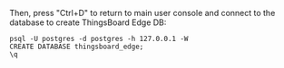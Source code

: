 Then, press "Ctrl+D" to return to main user console and connect to the database to create ThingsBoard Edge DB:

```text
psql -U postgres -d postgres -h 127.0.0.1 -W
CREATE DATABASE thingsboard_edge;
\q
```

